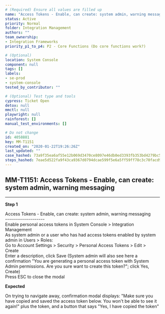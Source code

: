 ```yaml
---
# (Required) Ensure all values are filled up
name: "Access Tokens - Enable, can create: system admin, warning messaging"
status: Active
priority: Normal
folder: Integration Management
authors: ""
team_ownership: 
- Integration Frameworks
priority_p1_to_p4: P2 - Core Functions (Do core functions work?)

# (Optional)
location: System Console
component: null
tags: []
labels: 
- se-prod
- system-console
tested_by_contributor: ""

# (Optional) Test type and tools
cypress: Ticket Open
detox: null
mmctl: null
playwright: null
rainforest: []
manual_test_environments: []

# Do not change
id: 4058881
key: MM-T1151
created_on: "2020-01-22T19:26:26Z"
last_updated: ""
case_hashed: 73a9f35ea6af55e12b069d3470ce8097e46db0ed3393fb353bd4279bc58b814b2daa2175a2614268365408e218446684
steps_hashed: 7eae5d522fa9f43ca9367d0794dcae599f5e6a5ff59ff78c3c70facd97287b6f3cc7e94afbf3343f38512799176f046c
---
```


<!-- (Auto-generated) Based on frontmatter's "key" and "name" -->

## MM-T1151: Access Tokens - Enable, can create: system admin, warning messaging

---

**Step 1**

Access Tokens - Enable, can create: system admin, warning messaging\
\--------------------\
Enable personal access tokens in System Console > Integration Management\
As system admin or a user who has had access tokens enabled by system admin in Users > Roles:\
Go to Account Settings > Security > Personal Access Tokens > Edit > Create\
Enter a description, click Save (System admin will also see here a confirmation "You are generating a personal access token with System Admin permissions. Are you sure want to create this token?"; click Yes, Create)\
Press ESC to close the modal

**Expected**

On trying to navigate away, confirmation modal displays: "Make sure you have copied and saved the access token below. You won't be able to see it again!" plus the token, and a button that says "Yes, I have copied the token"
